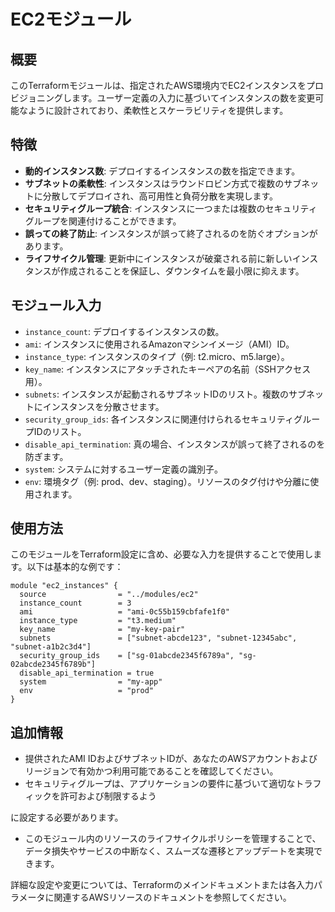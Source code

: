 # EC2モジュール

## 概要
このTerraformモジュールは、指定されたAWS環境内でEC2インスタンスをプロビジョニングします。ユーザー定義の入力に基づいてインスタンスの数を変更可能なように設計されており、柔軟性とスケーラビリティを提供します。

## 特徴
- **動的インスタンス数**: デプロイするインスタンスの数を指定できます。
- **サブネットの柔軟性**: インスタンスはラウンドロビン方式で複数のサブネットに分散してデプロイされ、高可用性と負荷分散を実現します。
- **セキュリティグループ統合**: インスタンスに一つまたは複数のセキュリティグループを関連付けることができます。
- **誤っての終了防止**: インスタンスが誤って終了されるのを防ぐオプションがあります。
- **ライフサイクル管理**: 更新中にインスタンスが破棄される前に新しいインスタンスが作成されることを保証し、ダウンタイムを最小限に抑えます。

## モジュール入力
- `instance_count`: デプロイするインスタンスの数。
- `ami`: インスタンスに使用されるAmazonマシンイメージ（AMI）ID。
- `instance_type`: インスタンスのタイプ（例: t2.micro、m5.large）。
- `key_name`: インスタンスにアタッチされたキーペアの名前（SSHアクセス用）。
- `subnets`: インスタンスが起動されるサブネットIDのリスト。複数のサブネットにインスタンスを分散させます。
- `security_group_ids`: 各インスタンスに関連付けられるセキュリティグループIDのリスト。
- `disable_api_termination`: 真の場合、インスタンスが誤って終了されるのを防ぎます。
- `system`: システムに対するユーザー定義の識別子。
- `env`: 環境タグ（例: prod、dev、staging）。リソースのタグ付けや分離に使用されます。

## 使用方法
このモジュールをTerraform設定に含め、必要な入力を提供することで使用します。以下は基本的な例です：

```hcl
module "ec2_instances" {
  source                = "../modules/ec2"
  instance_count        = 3
  ami                   = "ami-0c55b159cbfafe1f0"
  instance_type         = "t3.medium"
  key_name              = "my-key-pair"
  subnets               = ["subnet-abcde123", "subnet-12345abc", "subnet-a1b2c3d4"]
  security_group_ids    = ["sg-01abcde2345f6789a", "sg-02abcde2345f6789b"]
  disable_api_termination = true
  system                = "my-app"
  env                   = "prod"
}
```

## 追加情報
- 提供されたAMI IDおよびサブネットIDが、あなたのAWSアカウントおよびリージョンで有効かつ利用可能であることを確認してください。
- セキュリティグループは、アプリケーションの要件に基づいて適切なトラフィックを許可および制限するよう

に設定する必要があります。
- このモジュール内のリソースのライフサイクルポリシーを管理することで、データ損失やサービスの中断なく、スムーズな遷移とアップデートを実現できます。

詳細な設定や変更については、Terraformのメインドキュメントまたは各入力パラメータに関連するAWSリソースのドキュメントを参照してください。
